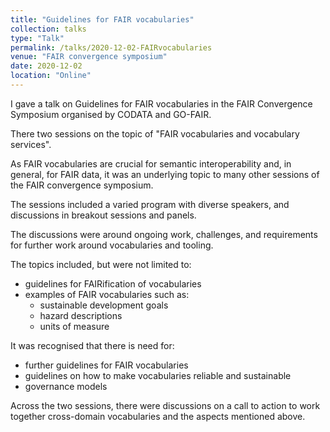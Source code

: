 ```yaml
---
title: "Guidelines for FAIR vocabularies"
collection: talks
type: "Talk"
permalink: /talks/2020-12-02-FAIRvocabularies
venue: "FAIR convergence symposium"
date: 2020-12-02
location: "Online"
---
```


I gave a talk on Guidelines for FAIR vocabularies in the FAIR Convergence Symposium organised by CODATA and GO-FAIR.


There two sessions on the topic of "FAIR vocabularies and vocabulary services".

As FAIR vocabularies are crucial for semantic interoperability and, in general, for FAIR data, it was an underlying topic to many other sessions of the FAIR convergence symposium. 

The sessions included a varied program with diverse speakers, and discussions in breakout sessions and panels.

The discussions were around ongoing work, challenges, and requirements for further work around vocabularies and tooling. 

The topics included, but were not limited to:
- guidelines for FAIRification of vocabularies 
- examples of FAIR vocabularies such as:
  - sustainable development goals
  - hazard descriptions
  - units of measure

It was recognised that there is need for:
-  further guidelines for FAIR vocabularies
- guidelines on how to make vocabularies reliable and sustainable
- governance models

Across the two sessions, there were discussions on a call to action to work together cross-domain vocabularies and the aspects mentioned above.



